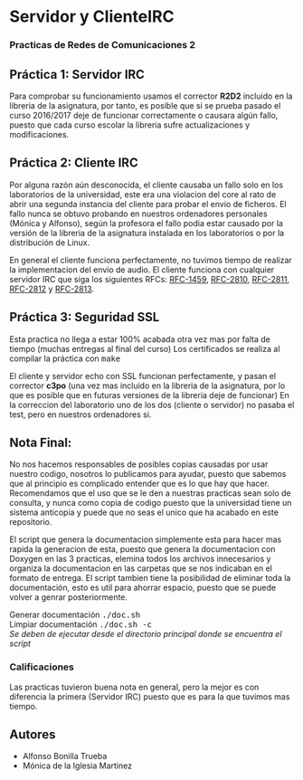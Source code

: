 # Servidor y ClienteIRC
### Practicas de Redes de Comunicaciones 2


## Práctica 1: Servidor IRC

Para comprobar su funcionamiento usamos el corrector <b>R2D2</b> incluido en la libreria de la asignatura, por tanto, es posible que si se prueba pasado el curso 2016/2017 deje de funcionar correctamente o causara algún fallo, puesto que cada curso escolar la libreria sufre actualizaciones y modificaciones.

## Práctica 2: Cliente IRC

Por alguna razón aún desconocida, el cliente causaba un fallo solo en los laboratorios de la universidad, este era una violacion del core al rato de abrir una segunda instancia del cliente para probar el envio de ficheros. El fallo nunca se obtuvo probando en nuestros ordenadores personales (Mónica y Alfonso), según la profesora el fallo podia estar causado por la versión de la libreria de la asignatura instalada en los laboratorios o por la distribución de Linux.

En general el cliente funciona perfectamente, no tuvimos tiempo de realizar la implementacion del envio de audio. El cliente funciona con cualquier servidor IRC que siga los siguientes RFCs: <a href="https://tools.ietf.org/html/rfc1459"> RFC-1459</a>, <a href="https://tools.ietf.org/html/rfc2810">RFC-2810</a>, <a href="https://tools.ietf.org/html/rfc2811">RFC-2811</a>, <a href="https://tools.ietf.org/html/rfc2812">RFC-2812</a> y <a href="https://tools.ietf.org/html/rfc2813">RFC-2813</a>.

## Práctica 3: Seguridad SSL
Esta practica no llega a estar 100% acabada otra vez mas por falta de tiempo (muchas entregas al final del curso) Los certificados se realiza al compilar la práctica con <tt>make</tt>

El cliente y servidor echo con SSL funcionan perfectamente, y pasan el corrector <b>c3po</b> (una vez mas incluido en la libreria de la asignatura, por lo que es posible que en futuras versiones de la libreria deje de funcionar) En la correccion del laboratorio uno de los dos (cliente o servidor) no pasaba el test, pero en nuestros ordenadores si.

## Nota Final:
No nos hacemos responsables de posibles copias causadas por usar nuestro codigo, nosotros lo publicamos para ayudar, puesto que sabemos que al principio es complicado entender que es lo que hay que hacer. Recomendamos que el uso que se le den a nuestras practicas sean solo de consulta, y nunca como copia de codigo puesto que la universidad tiene un sistema anticopia y puede que no seas el unico que ha acabado en este repositorio.

El script que genera la documentacion simplemente esta para hacer mas rapida la generacion de esta, puesto que genera la documentacion con Doxygen en las 3 practicas, elemina todos los archivos innecesarios y organiza la documentacion en las carpetas que se nos indicaban en el formato de entrega. El script tambien tiene la posibilidad de eliminar toda la documentación, esto es util para ahorrar espacio, puesto que se puede volver a genrar posteriormente.

Generar documentación <tt>./doc.sh</tt> <br>
Limpiar documentación <tt>./doc.sh -c</tt>
<br>
<i>Se deben de ejecutar desde el directorio principal donde se encuentra el script</i>

### Calificaciones
Las practicas tuvieron buena nota en general, pero la mejor es con diferencia la primera (Servidor IRC) puesto que es para la que tuvimos mas tiempo.

## Autores
<ul>
<li> Alfonso Bonilla Trueba </li>
<li> Mónica de la Iglesia Martinez </li>
</ul>
